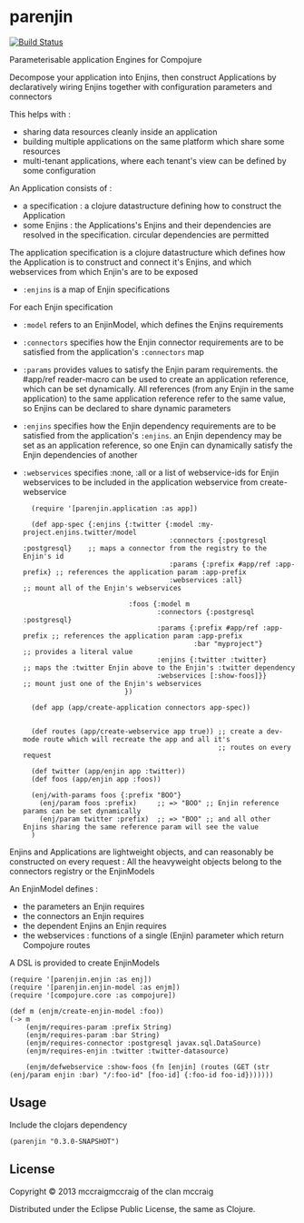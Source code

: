 # parenjin

[![Build Status](https://travis-ci.org/mccraigmccraig/parenjin.png?branch=master)](https://travis-ci.org/mccraigmccraig/parenjin)

Parameterisable application Engines for Compojure

Decompose your application into Enjins, then construct Applications by declaratively wiring Enjins together with configuration parameters and connectors

This helps with :

* sharing data resources cleanly inside an application
* building multiple applications on the same platform which share some resources
* multi-tenant applications, where each tenant's view can be defined by some configuration

An Application consists of :

* a specification : a clojure datastructure defining how to construct the Application
* some Enjins : the Applications's Enjins and their dependencies are resolved in the specification. circular dependencies are permitted

The application specification is a clojure datastructure which defines how the Application is to construct and connect it's Enjins, and which webservices from which Enjin's are to be exposed

* `:enjins` is a map of Enjin specifications

For each Enjin specification

* `:model` refers to an EnjinModel, which defines the Enjins requirements
* `:connectors` specifies how the Enjin connector requirements are to be satisfied from the application's `:connectors` map
* `:params` provides values to satisfy the Enjin param requirements. the #app/ref reader-macro can be used to create an application reference,
   which can be set dynamically. All references (from any Enjin in the same application) to the same application reference refer to the
   same value, so Enjins can be declared to share dynamic parameters
* `:enjins` specifies how the Enjin dependency requirements are to be satisfied from the application's `:enjins`. an Enjin dependency may be
   set as an application reference, so one Enjin can dynamically satisfy the Enjin dependencies of another
* `:webservices` specifies :none, :all or a list of webservice-ids for Enjin webservices to be included in the application webservice from create-webservice

        (require '[parenjin.application :as app])

        (def app-spec {:enjins {:twitter {:model :my-project.enjins.twitter/model
                                          :connectors {:postgresql :postgresql}    ;; maps a connector from the registry to the Enjin's id
                                          :params {:prefix #app/ref :app-prefix} ;; references the application param :app-prefix
                                          :webservices :all}                       ;; mount all of the Enjin's webservices

                                :foos {:model m
                                       :connectors {:postgresql :postgresql}
                                       :params {:prefix #app/ref :app-prefix ;; references the application param :app-prefix
                                                :bar "myproject"}              ;; provides a literal value
                                       :enjins {:twitter :twitter}             ;; maps the :twitter Enjin above to the Enjin's :twitter dependency
                                       :webservices [:show-foos]}}             ;; mount just one of the Enjin's webservices
                               })

        (def app (app/create-application connectors app-spec))


        (def routes (app/create-webservice app true)) ;; create a dev-mode route which will recreate the app and all it's
                                                      ;; routes on every request

        (def twitter (app/enjin app :twitter))
        (def foos (app/enjin app :foos))

        (enj/with-params foos {:prefix "BOO"}
          (enj/param foos :prefix)     ;; => "BOO" ;; Enjin reference params can be set dynamically
          (enj/param twitter :prefix)  ;; => "BOO" ;; and all other Enjins sharing the same reference param will see the value
        )

Enjins and Applications are lightweight objects, and can reasonably be constructed on every request : All the heavyweight objects belong to the connectors registry or the EnjinModels

An EnjinModel defines :

* the parameters an Enjin requires
* the connectors an Enjin requires
* the dependent Enjins an Enjin requires
* the webservices : functions of a single (Enjin) parameter which return Compojure routes

A DSL is provided to create EnjinModels

    (require '[parenjin.enjin :as enj])
    (require '[parenjin.enjin-model :as enjm])
    (require '[compojure.core :as compojure])

    (def m (enjm/create-enjin-model :foo))
    (-> m
        (enjm/requires-param :prefix String)
        (enjm/requires-param :bar String)
        (enjm/requires-connector :postgresql javax.sql.DataSource)
        (enjm/requires-enjin :twitter :twitter-datasource)

        (enjm/defwebservice :show-foos (fn [enjin] (routes (GET (str (enj/param enjin :bar) "/:foo-id" [foo-id] {:foo-id foo-id}))))))



## Usage

Include the clojars dependency

    (parenjin "0.3.0-SNAPSHOT")

## License

Copyright © 2013 mccraigmccraig of the clan mccraig

Distributed under the Eclipse Public License, the same as Clojure.
